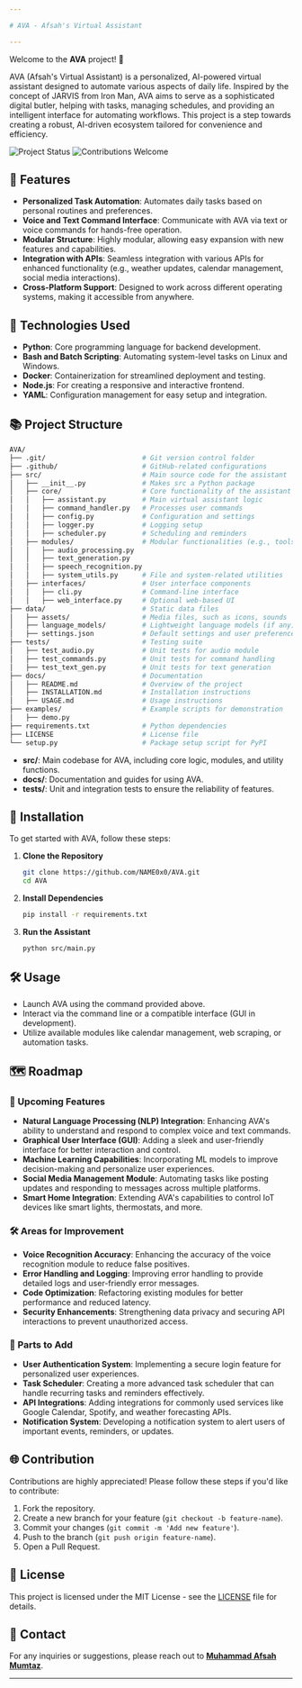 ```yaml
---

# AVA - Afsah's Virtual Assistant

---
```


Welcome to the **AVA** project! 🎉

AVA (Afsah's Virtual Assistant) is a personalized, AI-powered virtual assistant designed to automate various aspects of daily life. Inspired by the concept of JARVIS from Iron Man, AVA aims to serve as a sophisticated digital butler, helping with tasks, managing schedules, and providing an intelligent interface for automating workflows. This project is a step towards creating a robust, AI-driven ecosystem tailored for convenience and efficiency.

![Project Status](https://img.shields.io/badge/status-in%20development-yellow)
![Contributions Welcome](https://img.shields.io/badge/contributions-welcome-brightgreen)

## 🌟 Features

- **Personalized Task Automation**: Automates daily tasks based on personal routines and preferences.
- **Voice and Text Command Interface**: Communicate with AVA via text or voice commands for hands-free operation.
- **Modular Structure**: Highly modular, allowing easy expansion with new features and capabilities.
- **Integration with APIs**: Seamless integration with various APIs for enhanced functionality (e.g., weather updates, calendar management, social media interactions).
- **Cross-Platform Support**: Designed to work across different operating systems, making it accessible from anywhere.

## 🚀 Technologies Used

- **Python**: Core programming language for backend development.
- **Bash and Batch Scripting**: Automating system-level tasks on Linux and Windows.
- **Docker**: Containerization for streamlined deployment and testing.
- **Node.js**: For creating a responsive and interactive frontend.
- **YAML**: Configuration management for easy setup and integration.

## 📚 Project Structure

```bash
AVA/
├── .git/                        # Git version control folder
├── .github/                     # GitHub-related configurations
├── src/                         # Main source code for the assistant
│   ├── __init__.py              # Makes src a Python package
│   ├── core/                    # Core functionality of the assistant
│   │   ├── assistant.py         # Main virtual assistant logic
│   │   ├── command_handler.py   # Processes user commands
│   │   ├── config.py            # Configuration and settings
│   │   ├── logger.py            # Logging setup
│   │   ├── scheduler.py         # Scheduling and reminders
│   ├── modules/                 # Modular functionalities (e.g., tools, integrations)
│   │   ├── audio_processing.py
│   │   ├── text_generation.py
│   │   ├── speech_recognition.py
│   │   ├── system_utils.py      # File and system-related utilities
│   ├── interfaces/              # User interface components
│   │   ├── cli.py               # Command-line interface
│   │   ├── web_interface.py     # Optional web-based UI
├── data/                        # Static data files
│   ├── assets/                  # Media files, such as icons, sounds
│   ├── language_models/         # Lightweight language models (if any)
│   ├── settings.json            # Default settings and user preferences
├── tests/                       # Testing suite
│   ├── test_audio.py            # Unit tests for audio module
│   ├── test_commands.py         # Unit tests for command handling
│   ├── test_text_gen.py         # Unit tests for text generation
├── docs/                        # Documentation
│   ├── README.md                # Overview of the project
│   ├── INSTALLATION.md          # Installation instructions
│   ├── USAGE.md                 # Usage instructions
├── examples/                    # Example scripts for demonstration
│   ├── demo.py
├── requirements.txt             # Python dependencies
├── LICENSE                      # License file
└── setup.py                     # Package setup script for PyPI
```

- **src/**: Main codebase for AVA, including core logic, modules, and utility functions.
- **docs/**: Documentation and guides for using AVA.
- **tests/**: Unit and integration tests to ensure the reliability of features.

## 🔧 Installation

To get started with AVA, follow these steps:

1. **Clone the Repository**
   ```bash
   git clone https://github.com/NAME0x0/AVA.git
   cd AVA
   ```

2. **Install Dependencies**
   ```bash
   pip install -r requirements.txt
   ```

3. **Run the Assistant**
   ```bash
   python src/main.py
   ```

## 🛠️ Usage

- Launch AVA using the command provided above.
- Interact via the command line or a compatible interface (GUI in development).
- Utilize available modules like calendar management, web scraping, or automation tasks.

## 🗺️ Roadmap

### 🚀 Upcoming Features
- **Natural Language Processing (NLP) Integration**: Enhancing AVA's ability to understand and respond to complex voice and text commands.
- **Graphical User Interface (GUI)**: Adding a sleek and user-friendly interface for better interaction and control.
- **Machine Learning Capabilities**: Incorporating ML models to improve decision-making and personalize user experiences.
- **Social Media Management Module**: Automating tasks like posting updates and responding to messages across multiple platforms.
- **Smart Home Integration**: Extending AVA's capabilities to control IoT devices like smart lights, thermostats, and more.

### 🛠️ Areas for Improvement
- **Voice Recognition Accuracy**: Enhancing the accuracy of the voice recognition module to reduce false positives.
- **Error Handling and Logging**: Improving error handling to provide detailed logs and user-friendly error messages.
- **Code Optimization**: Refactoring existing modules for better performance and reduced latency.
- **Security Enhancements**: Strengthening data privacy and securing API interactions to prevent unauthorized access.

### 🔧 Parts to Add
- **User Authentication System**: Implementing a secure login feature for personalized user experiences.
- **Task Scheduler**: Creating a more advanced task scheduler that can handle recurring tasks and reminders effectively.
- **API Integrations**: Adding integrations for commonly used services like Google Calendar, Spotify, and weather forecasting APIs.
- **Notification System**: Developing a notification system to alert users of important events, reminders, or updates.

## 🌐 Contribution

Contributions are highly appreciated! Please follow these steps if you'd like to contribute:

1. Fork the repository.
2. Create a new branch for your feature (`git checkout -b feature-name`).
3. Commit your changes (`git commit -m 'Add new feature'`).
4. Push to the branch (`git push origin feature-name`).
5. Open a Pull Request.

## 📄 License

This project is licensed under the MIT License - see the [LICENSE](LICENSE) file for details.

## 📧 Contact

For any inquiries or suggestions, please reach out to **[Muhammad Afsah Mumtaz](mailto:m.afsah.279@gmail.com)**.

---

